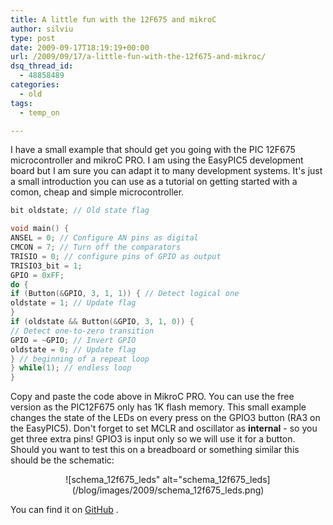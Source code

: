 ```yaml
---
title: A little fun with the 12F675 and mikroC
author: silviu
type: post
date: 2009-09-17T18:19:19+00:00
url: /2009/09/17/a-little-fun-with-the-12f675-and-mikroc/
dsq_thread_id:
  - 48858489
categories:
  - old
tags:
  - temp_on

---
```

I have a small example that should get you going with the PIC 12F675 microcontroller and mikroC PRO. I am using the EasyPIC5 development board but I am sure you can adapt it to many development systems. It's just a small introduction you can use as a tutorial on getting started with a comon, cheap and simple microcontroller.

<!--more-->


```cpp
bit oldstate; // Old state flag

void main() {
ANSEL = 0; // Configure AN pins as digital
CMCON = 7; // Turn off the comparators
TRISIO = 0; // configure pins of GPIO as output
TRISIO3_bit = 1;
GPIO = 0xFF;
do {
if (Button(&GPIO, 3, 1, 1)) { // Detect logical one
oldstate = 1; // Update flag
}
if (oldstate && Button(&GPIO, 3, 1, 0)) {
// Detect one-to-zero transition
GPIO = ~GPIO; // Invert GPIO
oldstate = 0; // Update flag
} // beginning of a repeat loop
} while(1); // endless loop
}
```
Copy and paste the code above in MikroC PRO. You can use the free version as the PIC12F675 only has 1K flash memory. This small example changes the state of the LEDs on every press on the GPIO3 button (RA3 on the EasyPIC5). Don't forget to set MCLR and oscillator as **internal** - so you get three extra pins! GPIO3 is input only so we will use it for a button. Should you want to test this on a breadboard or something similar this should be the schematic:

<p style="text-align: center">
  ![schema_12f675_leds" alt="schema_12f675_leds](/blog/images/2009/schema_12f675_leds.png) 
</p>

You can find it on [GitHub][1] .

 [1]: https://github.com/filviu/mikroc_bits